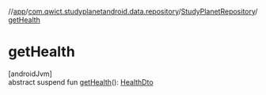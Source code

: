 //[app](../../../index.md)/[com.qwict.studyplanetandroid.data.repository](../index.md)/[StudyPlanetRepository](index.md)/[getHealth](get-health.md)

# getHealth

[androidJvm]\
abstract suspend fun [getHealth](get-health.md)(): [HealthDto](../../com.qwict.studyplanetandroid.data.remote.dto/-health-dto/index.md)
